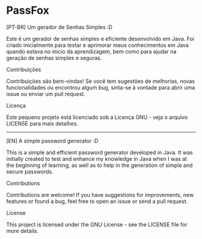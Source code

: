 # PassFox

[PT-BR]
Um gerador de Senhas Simples :D

Este é um gerador de senhas simples e eficiente desenvolvido em Java. Foi criado inicialmente para testar e aprimorar meus conhecimentos em Java quando estava no inicio da aprendizagem, bem como para ajudar na geração de senhas simples e seguras.


Contribuições


Contribuições são bem-vindas! Se você tem sugestões de melhorias, novas funcionalidades ou encontrou algum bug, sinta-se à vontade para abrir uma issue ou enviar um pull request.

Licença


Este pequeno projeto está licenciado sob a Licença GNU - veja o arquivo LICENSE para mais detalhes.


****************************************************************



[EN]
A simple password generator :D 

This is a simple and efficient password generator developed in Java. It was initially created to test and enhance my knowledge in Java when I was at the beginning of learning, as well as to help in the generation of simple and secure passwords. 

Contributions 


Contributions are welcome! If you have suggestions for improvements, new features or found a bug, feel free to open an issue or send a pull request.

License


This project is licensed under the GNU License - see the LICENSE file for more details.
